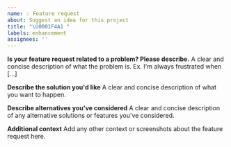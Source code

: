 ```yaml
---
name: 💡 Feature request
about: Suggest an idea for this project
title: "\U0001F4A1 "
labels: enhancement
assignees: ''
---
```

<!--
Consider joining our Discord for additional support and conversation:
https://discord.gg/sp8AQQhMJ7
//-->

**Is your feature request related to a problem? Please describe.**
A clear and concise description of what the problem is. Ex. I'm always frustrated when [...]

**Describe the solution you'd like**
A clear and concise description of what you want to happen.

**Describe alternatives you've considered**
A clear and concise description of any alternative solutions or features you've considered.

**Additional context**
Add any other context or screenshots about the feature request here.

